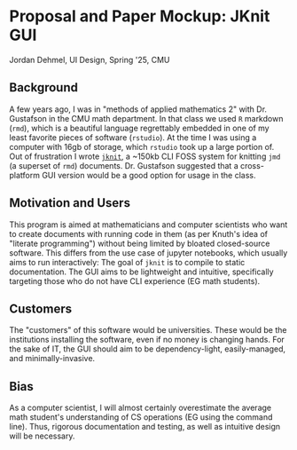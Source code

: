 
# Proposal and Paper Mockup: JKnit GUI
Jordan Dehmel, UI Design, Spring '25, CMU

## Background

A few years ago, I was in "methods of applied mathematics 2"
with Dr. Gustafson in the CMU math department. In that class we
used `R` markdown (`rmd`), which is a beautiful language
regrettably embedded in one of my least favorite pieces of
software (`rstudio`). At the time I was using a computer with
16gb of storage, which `rstudio` took up a large portion of. Out
of frustration I wrote
[`jknit`](https://github.com/jorbDehmel/jknit), a ~150kb CLI
FOSS system for knitting `jmd` (a superset of `rmd`) documents.
Dr. Gustafson suggested that a cross-platform GUI version would
be a good option for usage in the class.

## Motivation and Users

This program is aimed at mathematicians and computer scientists
who want to create documents with running code in them (as per
Knuth's idea of "literate programming") without being limited by
bloated closed-source software. This differs from the use case
of jupyter notebooks, which usually aims to run interactively:
The goal of `jknit` is to compile to static documentation. The
GUI aims to be lightweight and intuitive, specifically targeting
those who do not have CLI experience (EG math students).

## Customers

The "customers" of this software would be universities. These
would be the institutions installing the software, even if no
money is changing hands. For the sake of IT, the GUI should aim
to be dependency-light, easily-managed, and minimally-invasive.

## Bias

As a computer scientist, I will almost certainly overestimate
the average math student's understanding of CS operations (EG
using the command line). Thus, rigorous documentation and
testing, as well as intuitive design will be necessary.
